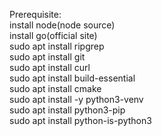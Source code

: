 Prerequisite:  
    install node(node source)  
    install go(official site)  
    sudo apt install ripgrep  
    sudo apt install git  
    sudo apt install curl  
    sudo apt install build-essential  
    sudo apt install cmake  
    sudo apt install -y python3-venv  
    sudo apt install python3-pip  
    sudo apt install python-is-python3  
